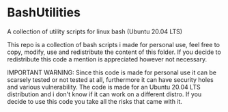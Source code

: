 # BashUtilities
A collection of utility scripts for linux bash (Ubuntu 20.04 LTS)

This repo is a collection of bash scripts i made for personal use, feel free to copy, modify, use and redistribute the content of this folder.
If you decide to redistribute this code a mention is appreciated however not necessary.

IMPORTANT WARNING:
Since this code is made for personal use it can be scarsely tested or not tested at all, furthermore it can have security holes and various vulnerability.
The code is made for an Ubuntu 20.04 LTS distribution and i don't know if it can work on a different distro.
If you decide to use this code you take all the risks that came with it.
